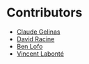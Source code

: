 # Contributors

- [Claude Gelinas](https://github.com/claudegel)
- [David Racine](https://github.com/bassdr)
- [Ben Lofo](https://github.com/lamungu)
- [Vincent Labonté](https://github.com/vincentlabonte)
